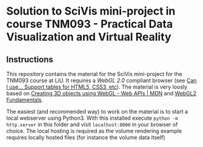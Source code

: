 # Solution to SciVis mini-project in course TNM093 - Practical Data Visualization and Virtual Reality

## Instructions 
This repository contains the material for the SciVis mini-project for the TNM093 course at LiU.  It requires a *WebGL 2.0* compliant browser (see [Can I use... Support tables for HTML5, CSS3, etc](https://caniuse.com/#feat=webgl2)).
The material is very loosly based on [Creating 3D objects using WebGL - Web APIs | MDN](https://developer.mozilla.org/en-US/docs/Web/API/WebGL_API/Tutorial/Creating_3D_objects_using_WebGL) and [WebGL2 Fundamentals](https://webgl2fundamentals.org).

The easiest (and recommended way) to work on the material is to start a local webserver using Python3.  With this installed execute `python -m http.server` in this folder and visit `localhost:8000` in your browser of choice. The local hosting is required as the volume rendering example requires locally hosted files (for instance the volume data itself)
